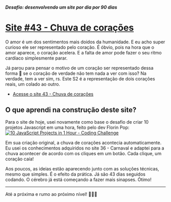 ##### Desafio: desenvolvendo um site por dia por 90 dias 

# [Site #43 - Chuva de corações](https://www.dorlyneto.com/90sites/43-chuva-coracoes)

O amor é um dos sentimentos mais doidos da humanidade. E eu acho super curioso ele ser representado pelo coração. É óbvio, pois na hora que o amor aparece, o coração acelera. E a falta de amor pode fazer o seu ritmo cardíaco simplesmente parar.

Já parou para pensar o motivo de um coração ser representado dessa forma 💜 se o coração de verdade não tem nada a ver com isso? Na verdade, tem a ver sim, rs. Este S2 é a representação de dois corações reais, um colado ao outro.

* [Acesse o site 43 - Chuva de corações](https://www.dorlyneto.com/90sites/43-chuva-coracoes)

## O que aprendi na construção deste site?

Para o site de hoje, usei novamente como base o desafio de criar 10 projetos Javascript em uma hora, feito pelo dev Florin Pop:
[![10 JavaScript Projects in 1 Hour - Coding Challenge](https://img.youtube.com/vi/8GPPJpiLqHk/maxresdefault.jpg)](https://youtu.be/8GPPJpiLqHk)

Em sua criação original, a chuva de corações acontecia automaticamente. Eu usei os conhecimentos adquiridos no site 36 - Carnaval e adaptei para a chuva acontecer de acordo com os cliques em um botão. Cada clique, um coração caía! 

Aos poucos, as ideias estão aparecendo junto com as soluções técnicas, mesmo que simples. É o efeito da prática. Já são 43 dias seguidos codando. O cérebro já está começando a fazer mais sinapses. Ótimo!

---

Até a próxima e rumo ao próximo nível! 🚀🚀🚀



